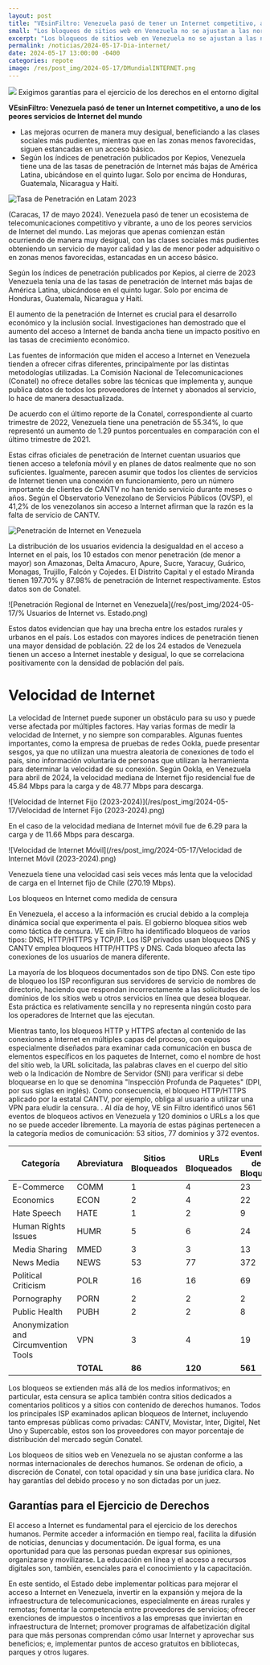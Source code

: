 ```yaml
---
layout: post
title: "VEsinFiltro: Venezuela pasó de tener un Internet competitivo, a uno de los peores servicios de Internet del mundo"
small: "Los bloqueos de sitios web en Venezuela no se ajustan a las normas internacionales de derechos humanos. Se ordenan de oficio, a discreción de CONATEL, con total opacidad y sin una base jurídica clara."
excerpt: "Los bloqueos de sitios web en Venezuela no se ajustan a las normas internacionales de derechos humanos. Se ordenan de oficio, a discreción de CONATEL, con total opacidad y sin una base jurídica clara."
permalink: /noticias/2024-05-17-Dia-internet/
date: 2024-05-17 13:00:00 -0400
categories: repote
image: /res/post_img/2024-05-17/DMundialINTERNET.png
---
```

![](/res/post_img/2024-05-17/DMundialINTERNET.png)
Exigimos garantías para el ejercicio de los derechos en el entorno digital

**VEsinFiltro: Venezuela pasó de tener un Internet competitivo, a uno de los peores servicios de Internet del mundo**

* Las mejoras ocurren de manera muy desigual, beneficiando a las clases sociales más pudientes, mientras que en las zonas menos favorecidas, siguen estancadas en un acceso básico. 
* Según los índices de penetración publicados por Kepios, Venezuela tiene una de las tasas de penetración de Internet más bajas de América Latina, ubicándose en el quinto lugar. Solo por encima de Honduras, Guatemala, Nicaragua y Haití.

![Tasa de Penetración en Latam 2023](/res/post_img/2024-05-17/TasaPenetracionLatam.png)

(Caracas, 17 de mayo 2024). Venezuela pasó de tener un ecosistema de telecomunicaciones competitivo y vibrante, a uno de los peores servicios de Internet del mundo. Las mejoras que apenas comienzan están ocurriendo de manera muy desigual, con las clases sociales más pudientes obteniendo un servicio de mayor calidad y las de menor poder adquisitivo o en zonas menos favorecidas, estancadas en un acceso básico. 

Según los índices de penetración publicados por Kepios, al cierre de 2023 Venezuela tenía una de las tasas de penetración de Internet más bajas de América Latina, ubicándose en el quinto lugar. Solo por encima de Honduras, Guatemala, Nicaragua y Haití. 

El aumento de la penetración de Internet es crucial para el desarrollo económico y la inclusión social. Investigaciones han demostrado que el aumento del acceso a Internet de banda ancha tiene un impacto positivo en las tasas de crecimiento económico.

Las fuentes de información que miden  el acceso a Internet en Venezuela tienden a ofrecer cifras diferentes, principalmente por las distintas metodologías utilizadas. La Comisión Nacional de Telecomunicaciones (Conatel) no ofrece detalles sobre las técnicas que implementa y, aunque publica datos de todos los proveedores de Internet y abonados al servicio, lo hace de manera desactualizada.

De acuerdo con el último reporte de la Conatel, correspondiente al cuarto trimestre de 2022, Venezuela tiene una penetración de 55.34%, lo que representó un aumento de 1.29 puntos porcentuales en comparación con el último trimestre de 2021.

Estas cifras oficiales de penetración de Internet cuentan usuarios que tienen acceso a telefonía móvil y en planes de datos realmente que no son suficientes. Igualmente, parecen asumir que todos los clientes de servicios de Internet tienen una conexión en funcionamiento, pero un número importante de clientes de CANTV no han tenido servicio durante meses o años. Según el Observatorio Venezolano de Servicios Públicos (OVSP), el 41,2% de los venezolanos sin acceso a Internet afirman que la razón es la falta de servicio de CANTV.

![Penetración de Internet en Venezuela](/res/post_img/2024-05-17/PenetracionInternet.png)

La distribución de los usuarios evidencia la desigualdad en el acceso a Internet en el país, los 10 estados con menor penetración (de menor a mayor) son Amazonas, Delta Amacuro, Apure, Sucre, Yaracuy, Guárico, Monagas, Trujillo, Falcón y Cojedes. El Distrito Capital y el estado Miranda tienen 197.70% y 87.98% de penetración de Internet respectivamente. Estos datos son de Conatel.

![Penetración Regional de Internet en Venezuela](/res/post_img/2024-05-17/% Usuarios de Internet vs. Estado.png)

Estos datos evidencian que hay una brecha entre los estados rurales y urbanos en el país. Los estados con mayores índices de penetración tienen una mayor densidad de población. 22 de los 24 estados de Venezuela tienen un acceso a Internet inestable y desigual, lo que se correlaciona positivamente con la densidad de población del país.

# Velocidad de Internet

La velocidad de Internet puede suponer un obstáculo para su uso y puede verse afectada por múltiples factores. Hay varias formas de medir la velocidad de Internet, y no siempre son comparables. Algunas fuentes importantes, como la empresa de pruebas de redes Ookla, puede presentar sesgos, ya que no utilizan una muestra aleatoria de conexiones de todo el país, sino información voluntaria de personas que utilizan la herramienta para determinar la velocidad de su conexión.
Según Ookla, en Venezuela para abril de 2024, la velocidad mediana de Internet fijo residencial fue de 45.84 Mbps para la  carga y de 48.77 Mbps para descarga.

![Velocidad de Internet Fijo (2023-2024)](/res/post_img/2024-05-17/Velocidad de Internet Fijo (2023-2024).png)

En el caso de la velocidad mediana de Internet móvil fue de 6.29 para la  carga y de 11.66 Mbps para descarga.

![Velocidad de Internet Móvil](/res/post_img/2024-05-17/Velocidad de Internet Móvil (2023-2024).png)

Venezuela tiene una velocidad casi seis veces más lenta que la velocidad de carga en el Internet fijo de Chile (270.19 Mbps).

Los bloqueos en Internet como medida de censura

En Venezuela, el acceso a la información es crucial debido a la compleja dinámica social que experimenta  el país. El gobierno bloquea sitios web como táctica de censura. VE sin Filtro ha identificado bloqueos de varios tipos: DNS, HTTP/HTTPS y TCP/IP. Los ISP privados usan bloqueos DNS y CANTV emplea bloqueos HTTP/HTTPS y DNS. Cada bloqueo afecta las conexiones de los usuarios de manera diferente.

La mayoría de los bloqueos documentados son de tipo DNS. Con este tipo de bloqueo los ISP reconfiguran sus servidores de servicio de nombres de directorio, haciendo que respondan incorrectamente a las solicitudes de los dominios de los sitios web u otros servicios en línea que desea bloquear. Esta práctica es relativamente sencilla y no representa ningún costo para los operadores de Internet que las ejecutan. 

Mientras tanto, los bloqueos HTTP y HTTPS afectan al contenido de las conexiones a Internet en múltiples capas del proceso, con equipos especialmente diseñados para examinar cada comunicación en busca de elementos específicos en los paquetes de Internet, como el nombre de host del sitio web, la URL solicitada, las palabras claves en el cuerpo del sitio web o la Indicación de Nombre de Servidor (SNI) para verificar si debe bloquearse en lo que se denomina "Inspección Profunda de Paquetes" (DPI, por sus siglas en inglés). Como consecuencia, el bloqueo HTTP/HTTPS aplicado por la estatal CANTV, por ejemplo, obliga al usuario a utilizar una VPN para eludir la censura.
.
Al día de hoy, VE sin Filtro identificó unos 561 eventos de bloqueos activos en Venezuela y 120 dominios o URLs a los que no se puede acceder libremente. La mayoría de estas páginas pertenecen a la categoría medios de comunicación: 53 sitios, 77 dominios y 372 eventos.  

<div class="table-responsive">
<table class="blocklist">
<thead>
  <tr>
    <th>Categoría</th>
    <th>Abreviatura</th>
    <th>Sitios Bloqueados</th>
    <th>URLs Bloqueados</th>
    <th>Eventos de Bloqueo</th>
  </tr>
</thead>
<tbody>
  <tr>
    <td>E-Commerce</td> 
     <td>COMM</td>
     <td>1</td>
     <td>4</td>
     <td>23</td>
  </tr>
  <tr>
    <td>Economics</td>
     <td>ECON</td>
     <td>2</td>
     <td>4</td>
     <td>22</td>
  </tr>
  <tr>
    <td>Hate Speech</td>
     <td>HATE</td>
     <td>1</td>
     <td>2</td>
     <td>9</td>
  </tr>
  <tr>
    <td>Human Rights Issues</td>
     <td>HUMR</td>
     <td>5</td>
     <td>6</td>
     <td>24</td>
  </tr>
  <tr>
    <td>Media Sharing</td>
     <td>MMED</td>
     <td>3</td>
     <td>3</td>
     <td>13</td>
  </tr>
  <tr>
    <td>News Media</td>
     <td>NEWS</td>
     <td>53</td>
     <td>77</td>
     <td>372</td>
  </tr>
  <tr>
    <td>Political Criticism</td>
     <td>POLR</td>
     <td>16</td>
     <td>16</td>
     <td>69</td>
  </tr>
  <tr>
    <td>Pornography</td>
     <td>PORN</td>
     <td>2</td>
     <td>2</td>
     <td>2</td>
  </tr>
  <tr>
    <td>Public Health</td>
     <td>PUBH</td>
     <td>2</td>
     <td>2</td>
     <td>8</td>
  </tr>
  <tr>
    <td>Anonymization and Circumvention Tools</td>
     <td>VPN</td>
     <td>3</td>
     <td>4</td>
     <td>19</td>
  </tr>
  <tr>
    <td></td>
     <td><b>TOTAL</b></td>
     <td><b>86</b></td>
     <td><b>120</b></td>
     <td><b>561</b></td>
  </tr>
</tbody>
</table>
</div>

Los bloqueos se extienden más allá de los medios informativos; en particular, esta censura se aplica también contra sitios dedicados a comentarios políticos y a sitios con contenido de derechos humanos. Todos los principales ISP examinados  aplican bloqueos de Internet, incluyendo tanto empresas públicas como privadas: CANTV, Movistar, Inter, Digitel, Net Uno y Supercable, estos son los proveedores con mayor porcentaje de distribución del mercado según Conatel.

Los bloqueos de sitios web en Venezuela no se ajustan conforme a las normas internacionales de derechos humanos. Se ordenan de oficio, a discreción de Conatel, con total opacidad y sin una base jurídica clara. No hay garantías del debido proceso y no son dictadas por un juez.


## Garantías para el Ejercicio de Derechos

El acceso a Internet es fundamental para el ejercicio de los derechos humanos. Permite acceder a información en tiempo real, facilita la difusión de noticias, denuncias y documentación. De igual forma, es una oportunidad para que las personas puedan expresar sus opiniones, organizarse y movilizarse. La educación en línea y el acceso a recursos digitales son, también, esenciales para el conocimiento y la capacitación.

En este sentido, el Estado debe implementar políticas para mejorar el acceso a Internet en Venezuela, invertir en la expansión y mejora de la infraestructura de telecomunicaciones, especialmente en áreas rurales y remotas; fomentar la competencia entre proveedores de servicios; ofrecer exenciones de impuestos o incentivos a las empresas que inviertan en infraestructura de Internet; promover programas de alfabetización digital para que más personas comprendan cómo usar Internet y aprovechar sus beneficios; e, implementar puntos de acceso gratuitos en bibliotecas, parques y otros lugares.
